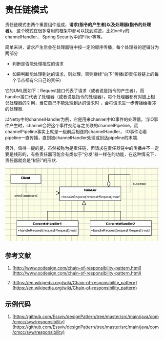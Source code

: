 # 责任链模式

责任链模式由两个重要组件组成，**请求(指令的产生者)以及处理器(指令的处理者)**。 这个模式在很多常用的框架中都可以找到踪迹，比如netty的channelHandler， Spring Security中的Filter等等。 

简单来讲，请求产生后会在处理器链中按一定的顺序传播，每个处理器的逻辑分为两部分

* 判断是否能处理相应的请求

* 如果判断能处理到达的请求，则处理，否则继续“向下”传播(即责任器链上的每个节点都有它自己的责任)

    

它的UML图如下：Request接口代表了请求（或者说是指令的产生者），而handler接口代表了处理器（或者说是指令的处理器），每个处理器都有对链上相邻处理器的引用，当它自己不能处理到达的请求时 ，会将请求进一步传播给相邻的处理器.

以Netty中的channelHandler为例，它是用来channel中IO事件的处理器，当IO事件产生时，channel会将这个事件交给与之关联的channelPipeline，而channelPipeline事实上就是一组前后相连的channelHandler， IO事件沿着pipeline一直传播，直到被channelHandler处理或到达pipeline的末端.

另外，值得一提的是，虽然被称为是责任链，但请求在责任器链中的传播并不一定要是线形的，有些责任器可能会有类似于“分发”器一样在的功能，在这种情况下，责任器就会是“树形”的形状. 

![resonsibility-pattern](https://github.com/Essviv/images/blob/master/responsibility.jpg?raw=true)

## 参考文献

1. [http://www.oodesign.com/chain-of-responsibility-pattern.html](http://www.oodesign.com/chain-of-responsibility-pattern.html)

2. [https://en.wikipedia.org/wiki/Chain-of-responsibility_pattern](https://en.wikipedia.org/wiki/Chain-of-responsibility_pattern)

## 示例代码

1. [https://github.com/Essviv/designPattern/tree/master/src/main/java/com/cmcc/syw/responsibility](https://github.com/Essviv/designPattern/tree/master/src/main/java/com/cmcc/syw/responsibility)